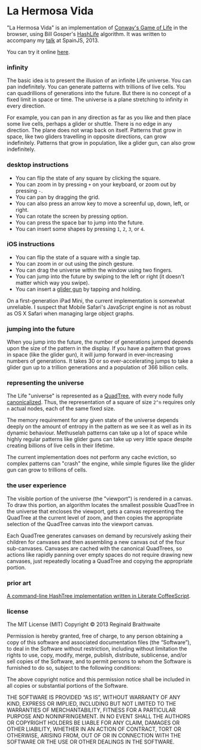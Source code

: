 # La Hermosa Vida

"La Hermosa Vida" is an implementation of [Conway's Game of Life][gol] in the browser, using Bill Gosper's [HashLife] algorithm. It was written to accompany my [talk][lhs] at SpainJS, 2013.

You can try it online [here][try].

[gol]: https://en.wikipedia.org/wiki/Conway's_Game_of_Life
[HashLife]: https://en.wikipedia.org/wiki/Hashlife
[lhs]: http://www.haikudeck.com/p/x2kAbNDLL9/la-hermosa-vida

### infinity

The basic idea is to present the illusion of an infinite Life universe. You can pan indefinitely. You can generate patterns with trillions of live cells. You can quadrillions of generations into the future. But there is no concept of a fixed limit in space or time. The universe is a plane stretching to infinity in every direction.

For example, you can pan in any direction as far as you like and then place some live cells, perhaps a glider or shuttle. There is no edge in any direction. The plane does not wrap back on itself. Patterns that grow in space, like two gliders travelling in opposite directions, can grow indefinitely. Patterns that grow in population, like a glider gun, can also grow indefinitely.

### desktop instructions

* You can flip the state of any square by clicking the square.
* You can zoom in by pressing `+` on your keyboard, or zoom out by pressing `-`.
* You can pan by dragging the grid.
* You can also press an arrow key to move a screenful up, down, left, or right.
* You can rotate the screen by pressing option.
* You can press the space bar to jump into the future.
* You can insert some shapes by pressing `1`, `2`, `3`, or `4`.

### iOS instructions

* You can flip the state of a square with a single tap.
* You can zoom in or out using the pinch gesture.
* You can drag the universe within the window using two fingers.
* You can jump into the future by swiping to the left or right (it doesn't matter which way you swipe).
* You can insert a [glider gun][ggg] by tapping and holding. 

[ggg]: http://www.conwaylife.com/wiki/index.php?title=Gosper_glider_gun
[try]: http://raganwald.com/LaHermosaVida

On a first-generation iPad Mini, the current implementation is somewhat unreliable. I suspect that Mobile Safari's JavaScript engine is not as robust as OS X Safari when managing large object graphs.

### jumping into the future

When you jump into the future, the number of generations jumped depends upon the size of the pattern in the display. If you have a pattern that grows in space (like the glider gun), it will jump forward in ever-increasing numbers of generations. It takes 30 or so ever-accelerating jumps to take a glider gun up to a trillion generations and a population of 366 billion cells.

### representing the universe

The Life "universe" is represented as a [QuadTree][qt], with every node fully [canonicalized][canon]. Thus, the representation of a square of size `2^n` requires only `n` actual nodes, each of the same fixed size.

[qt]: https://en.wikipedia.org/wiki/QuadTree
[canon]: https://en.wikipedia.org/wiki/Canonicalization

The memory requirement for any given state of the universe depends deeply on the amount of entropy in the pattern as we see it as well as in its dynamic behaviour. Methuselah patterns can take up a lot of space while highly regular patterns like glider guns can take up very little space despite creating billions of live cells in their lifetime.

The current implementation does not perform any cache eviction, so complex patterns can "crash" the engine, while simple figures like the glider gun can grow to trillions of cells.

### the user experience

The visible portion of the universe (the "viewport") is rendered in a canvas. To draw this portion, an algorithm locates the smallest possible QuadTree in the universe that encloses the viewport, gets a canvas representing the QuadTree at the current level of zoom, and then copies the appropriate selection of the QuadTree canvas into the viewport canvas.

Each QuadTree generates canvases on demand by recursively asking their children for canvases and then assembling a new canvas out of the four sub-canvases. Canvases are cached with the canonical QuadTrees, so actions like rapidly panning over empty spaces do not require drawing new canvases, just repeatedly locating a QuadTree and copying the appropriate portion.

### prior art

[A command-line HashTree implementation written in Literate CoffeeScript][ru].

[SpainJS]: http://spainjs.org
[ru]: http://recursiveuniver.se

### license

The MIT License (MIT)
Copyright © 2013 Reginald Braithwaite

Permission is hereby granted, free of charge, to any person obtaining a copy of this software and associated documentation files (the “Software”), to deal in the Software without restriction, including without limitation the rights to use, copy, modify, merge, publish, distribute, sublicense, and/or sell copies of the Software, and to permit persons to whom the Software is furnished to do so, subject to the following conditions:

The above copyright notice and this permission notice shall be included in all copies or substantial portions of the Software.

THE SOFTWARE IS PROVIDED “AS IS”, WITHOUT WARRANTY OF ANY KIND, EXPRESS OR IMPLIED, INCLUDING BUT NOT LIMITED TO THE WARRANTIES OF MERCHANTABILITY, FITNESS FOR A PARTICULAR PURPOSE AND NONINFRINGEMENT. IN NO EVENT SHALL THE AUTHORS OR COPYRIGHT HOLDERS BE LIABLE FOR ANY CLAIM, DAMAGES OR OTHER LIABILITY, WHETHER IN AN ACTION OF CONTRACT, TORT OR OTHERWISE, ARISING FROM, OUT OF OR IN CONNECTION WITH THE SOFTWARE OR THE USE OR OTHER DEALINGS IN THE SOFTWARE.